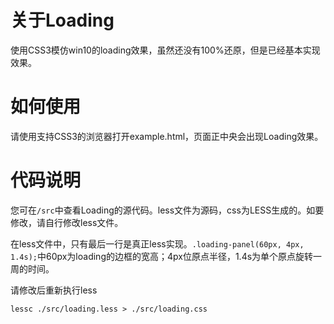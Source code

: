 # 关于Loading

使用CSS3模仿win10的loading效果，虽然还没有100%还原，但是已经基本实现效果。

# 如何使用

请使用支持CSS3的浏览器打开example.html，页面正中央会出现Loading效果。

# 代码说明

您可在`/src`中查看Loading的源代码。less文件为源码，css为LESS生成的。如要修改，请自行修改less文件。

在less文件中，只有最后一行是真正less实现。`.loading-panel(60px, 4px, 1.4s);`中60px为loading的边框的宽高；4px位原点半径，1.4s为单个原点旋转一周的时间。

请修改后重新执行less

````
lessc ./src/loading.less > ./src/loading.css
````

